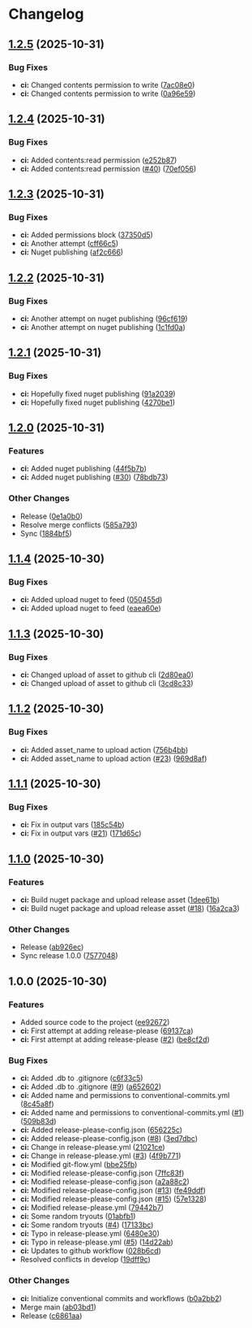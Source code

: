 # Changelog

## [1.2.5](https://github.com/bmartens88/TesterkeTest/compare/v1.2.4...v1.2.5) (2025-10-31)


### Bug Fixes

* **ci:** Changed contents permission to write ([7ac08e0](https://github.com/bmartens88/TesterkeTest/commit/7ac08e0942995888bcef62226d5f3b6718fcd323))
* **ci:** Changed contents permission to write ([0a96e59](https://github.com/bmartens88/TesterkeTest/commit/0a96e59d7695b7a39b8ad1312ed9e5e73f7e85ca))

## [1.2.4](https://github.com/bmartens88/TesterkeTest/compare/v1.2.3...v1.2.4) (2025-10-31)


### Bug Fixes

* **ci:** Added contents:read permission ([e252b87](https://github.com/bmartens88/TesterkeTest/commit/e252b8729c7ca08015fb2bd8feaa6d3a3ad063fd))
* **ci:** Added contents:read permission ([#40](https://github.com/bmartens88/TesterkeTest/issues/40)) ([70ef056](https://github.com/bmartens88/TesterkeTest/commit/70ef056ea3388b85dc8f0838c7350a27f8135c11))

## [1.2.3](https://github.com/bmartens88/TesterkeTest/compare/v1.2.2...v1.2.3) (2025-10-31)


### Bug Fixes

* **ci:** Added permissions block ([37350d5](https://github.com/bmartens88/TesterkeTest/commit/37350d518bcc84fd687bd7011cf5e44e9bee89e7))
* **ci:** Another attempt ([cff66c5](https://github.com/bmartens88/TesterkeTest/commit/cff66c50f289a308048ebf74e5f7bf07307f7b79))
* **ci:** Nuget publishing ([af2c666](https://github.com/bmartens88/TesterkeTest/commit/af2c6662d698873b0cab1ebf0a0fe7d1df0bcbc0))

## [1.2.2](https://github.com/bmartens88/TesterkeTest/compare/v1.2.1...v1.2.2) (2025-10-31)


### Bug Fixes

* **ci:** Another attempt on nuget publishing ([96cf619](https://github.com/bmartens88/TesterkeTest/commit/96cf6199523b5a2fcf34721f49ef13d3ac2da097))
* **ci:** Another attempt on nuget publishing ([1c1fd0a](https://github.com/bmartens88/TesterkeTest/commit/1c1fd0ae8706d3d432c28d1798a919b569584398))

## [1.2.1](https://github.com/bmartens88/TesterkeTest/compare/v1.2.0...v1.2.1) (2025-10-31)


### Bug Fixes

* **ci:** Hopefully fixed nuget publishing ([91a2039](https://github.com/bmartens88/TesterkeTest/commit/91a203943411f66af5046c80ea2fcfdf267aec51))
* **ci:** Hopefully fixed nuget publishing ([4270be1](https://github.com/bmartens88/TesterkeTest/commit/4270be1975d3e93da2a3308efda2890f2ef76f21))

## [1.2.0](https://github.com/bmartens88/TesterkeTest/compare/v1.1.4...v1.2.0) (2025-10-31)


### Features

* **ci:** Added nuget publishing ([44f5b7b](https://github.com/bmartens88/TesterkeTest/commit/44f5b7bed68dba44411428c59e1f7c5749963348))
* **ci:** Added nuget publishing ([#30](https://github.com/bmartens88/TesterkeTest/issues/30)) ([78bdb73](https://github.com/bmartens88/TesterkeTest/commit/78bdb73c22c9d24f942c2eb1a78a82cba9640db2))


### Other Changes

* Release ([0e1a0b0](https://github.com/bmartens88/TesterkeTest/commit/0e1a0b0a426688aa42e3f40964b59a6cd00af996))
* Resolve merge conflicts ([585a793](https://github.com/bmartens88/TesterkeTest/commit/585a7934834b8abf1761082dbe75426d0fad164f))
* Sync ([1884bf5](https://github.com/bmartens88/TesterkeTest/commit/1884bf5f291b6d5acf172fdf2da45dec66da6896))

## [1.1.4](https://github.com/bmartens88/TesterkeTest/compare/v1.1.3...v1.1.4) (2025-10-30)


### Bug Fixes

* **ci:** Added upload nuget to feed ([050455d](https://github.com/bmartens88/TesterkeTest/commit/050455dae8cfbf59244699e118ac249b497e3554))
* **ci:** Added upload nuget to feed ([eaea60e](https://github.com/bmartens88/TesterkeTest/commit/eaea60e9f96112077ffa18976b89196985add033))

## [1.1.3](https://github.com/bmartens88/TesterkeTest/compare/v1.1.2...v1.1.3) (2025-10-30)


### Bug Fixes

* **ci:** Changed upload of asset to github cli ([2d80ea0](https://github.com/bmartens88/TesterkeTest/commit/2d80ea09afdb9d5a5e02db7ac986b22af35c9601))
* **ci:** Changed upload of asset to github cli ([3cd8c33](https://github.com/bmartens88/TesterkeTest/commit/3cd8c33569f51f2d353cf42d43c14e45b4405e6e))

## [1.1.2](https://github.com/bmartens88/TesterkeTest/compare/v1.1.1...v1.1.2) (2025-10-30)


### Bug Fixes

* **ci:** Added asset_name to upload action ([756b4bb](https://github.com/bmartens88/TesterkeTest/commit/756b4bb435a921fabcfd0445ba2523e20c956cd5))
* **ci:** Added asset_name to upload action ([#23](https://github.com/bmartens88/TesterkeTest/issues/23)) ([969d8af](https://github.com/bmartens88/TesterkeTest/commit/969d8af2a1d11bd7f691453df29ee10bae2d0653))

## [1.1.1](https://github.com/bmartens88/TesterkeTest/compare/v1.1.0...v1.1.1) (2025-10-30)


### Bug Fixes

* **ci:** Fix in output vars ([185c54b](https://github.com/bmartens88/TesterkeTest/commit/185c54be26cae9415103d9b957d85f90375addf6))
* **ci:** Fix in output vars ([#21](https://github.com/bmartens88/TesterkeTest/issues/21)) ([171d65c](https://github.com/bmartens88/TesterkeTest/commit/171d65c17f3523895efc7f38d54cab7819f6b52d))

## [1.1.0](https://github.com/bmartens88/TesterkeTest/compare/v1.0.0...v1.1.0) (2025-10-30)


### Features

* **ci:** Build nuget package and upload release asset ([1dee61b](https://github.com/bmartens88/TesterkeTest/commit/1dee61b25e80f9c82648b978d9d39085751db07c))
* **ci:** Build nuget package and upload release asset ([#18](https://github.com/bmartens88/TesterkeTest/issues/18)) ([16a2ca3](https://github.com/bmartens88/TesterkeTest/commit/16a2ca3703c8ec20e9678a2b16704c25494c207c))


### Other Changes

* Release ([ab926ec](https://github.com/bmartens88/TesterkeTest/commit/ab926ec46d9be37e0348cfe3134546cd746ed7b9))
* Sync release 1.0.0 ([7577048](https://github.com/bmartens88/TesterkeTest/commit/75770489143c29539247db13ef735985acdb7cdc))

## 1.0.0 (2025-10-30)


### Features

* Added source code to the project ([ee92672](https://github.com/bmartens88/TesterkeTest/commit/ee92672df9d40dde9f11795fc21fada04c3ab8fb))
* **ci:** First attempt at adding release-please ([69137ca](https://github.com/bmartens88/TesterkeTest/commit/69137ca9c9697b8698cc7732795d46fb67646b03))
* **ci:** First attempt at adding release-please ([#2](https://github.com/bmartens88/TesterkeTest/issues/2)) ([be8cf2d](https://github.com/bmartens88/TesterkeTest/commit/be8cf2d398ef40ac0669b65fa16b7b8b0e847392))


### Bug Fixes

* **ci:** Added .db to .gitignore ([c6f33c5](https://github.com/bmartens88/TesterkeTest/commit/c6f33c55bc4ff3dc10c8eefccea794c99f2ddda9))
* **ci:** Added .db to .gitignore ([#9](https://github.com/bmartens88/TesterkeTest/issues/9)) ([a652602](https://github.com/bmartens88/TesterkeTest/commit/a652602ce03577298478c16c53e1c7f32b8c2b6b))
* **ci:** Added name and permissions to conventional-commits.yml ([8c45a8f](https://github.com/bmartens88/TesterkeTest/commit/8c45a8f8dcc041e49c4082d5e72207d47510520f))
* **ci:** Added name and permissions to conventional-commits.yml ([#1](https://github.com/bmartens88/TesterkeTest/issues/1)) ([509b83d](https://github.com/bmartens88/TesterkeTest/commit/509b83d10c96d54bd0d924096c2a84823386bdb2))
* **ci:** Added release-please-config.json ([656225c](https://github.com/bmartens88/TesterkeTest/commit/656225c6830955ff3eb42f725e89423dee065f6b))
* **ci:** Added release-please-config.json ([#8](https://github.com/bmartens88/TesterkeTest/issues/8)) ([3ed7dbc](https://github.com/bmartens88/TesterkeTest/commit/3ed7dbc9f2238ae1d95cffb30a36a4f452110f43))
* **ci:** Change in release-please.yml ([21021ce](https://github.com/bmartens88/TesterkeTest/commit/21021ce3cd14fc83f8e926acb10fc211fe4cd46e))
* **ci:** Change in release-please.yml ([#3](https://github.com/bmartens88/TesterkeTest/issues/3)) ([4f9b771](https://github.com/bmartens88/TesterkeTest/commit/4f9b771f7717048fad5d2a60ef11f74e1ed05373))
* **ci:** Modified git-flow.yml ([bbe25fb](https://github.com/bmartens88/TesterkeTest/commit/bbe25fbb44ca966702a8c8050a1ba901e3e7145e))
* **ci:** Modified release-please-config.json ([7ffc83f](https://github.com/bmartens88/TesterkeTest/commit/7ffc83ff7203032a65f9bc2fa42e3fdea4cab45b))
* **ci:** Modified release-please-config.json ([a2a88c2](https://github.com/bmartens88/TesterkeTest/commit/a2a88c252f680a68eb822ae8a4abc6d554628cae))
* **ci:** Modified release-please-config.json ([#13](https://github.com/bmartens88/TesterkeTest/issues/13)) ([fe49ddf](https://github.com/bmartens88/TesterkeTest/commit/fe49ddfc26e18aa89166eb7f06e8cafff5718e74))
* **ci:** Modified release-please-config.json ([#15](https://github.com/bmartens88/TesterkeTest/issues/15)) ([57e1328](https://github.com/bmartens88/TesterkeTest/commit/57e13287369831252598db2f09c71a2257314222))
* **ci:** Modified release-please.yml ([79442b7](https://github.com/bmartens88/TesterkeTest/commit/79442b722cebbac73da8e7456bdef4ec82686763))
* **ci:** Some random tryouts ([01abfb1](https://github.com/bmartens88/TesterkeTest/commit/01abfb165ed4ff1e91638a8c534f36ba3df19cd0))
* **ci:** Some random tryouts ([#4](https://github.com/bmartens88/TesterkeTest/issues/4)) ([17133bc](https://github.com/bmartens88/TesterkeTest/commit/17133bc2c073a48e2d592be0991fcff044f0cea9))
* **ci:** Typo in release-please.yml ([6480e30](https://github.com/bmartens88/TesterkeTest/commit/6480e30d785a61780cd4faa6190b5bfe7b13364d))
* **ci:** Typo in release-please.yml ([#5](https://github.com/bmartens88/TesterkeTest/issues/5)) ([14d22ab](https://github.com/bmartens88/TesterkeTest/commit/14d22abcbb0b4ba179a35095880a0bd73e40a6ba))
* **ci:** Updates to github workflow ([028b6cd](https://github.com/bmartens88/TesterkeTest/commit/028b6cdd619450bdae533e44aa9df05a70601a7e))
* Resolved conflicts in develop ([19dff9c](https://github.com/bmartens88/TesterkeTest/commit/19dff9cd68e285faad0893b774ccdcd1daaf514b))


### Other Changes

* **ci:** Initialize conventional commits and workflows ([b0a2bb2](https://github.com/bmartens88/TesterkeTest/commit/b0a2bb26232f917a65d45f41994595955751b4ed))
* Merge main ([ab03bd1](https://github.com/bmartens88/TesterkeTest/commit/ab03bd12c2dc669364d4763766c5512e7f1e73bb))
* Release ([c6861aa](https://github.com/bmartens88/TesterkeTest/commit/c6861aa40b21594a2aece73ccb27e191823871e6))
